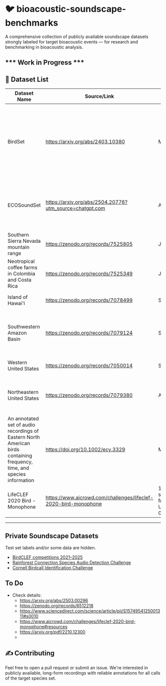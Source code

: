 # 🐦 bioacoustic-soundscape-benchmarks
A comprehensive collection of publicly available soundscape datasets strongly labeled for target bioacoustic events — for research and benchmarking in bioacoustic analysis.

*** Work in Progress ***
---

## 📂 Dataset List
| Dataset Name        | Source/Link                 | Year Published | Description                                               | Authors |
|---------------------|-----------------------------|----------------|----------------------------------------------|--------|
| BirdSet             | https://arxiv.org/abs/2403.10380 | May 2025 | 6,800 recording hours from ~10,000 classes for training and more than 400 hours across eight evaluation datasets | Lukas Rauch, et al. |
| ECOSoundSet | https://arxiv.org/abs/2504.20776?utm_source=chatgpt.com | April 2025 | Mix of strong and weakly labeled recordings for 224 insect species | David Funosas, et al. |
| Southern Sierra Nevada mountain range  | https://zenodo.org/records/7525805 | Jan. 2023 | ~16.667 hours, 21 bird species  | Mary Clapp, et al. |
| Neotropical coffee farms in Colombia and Costa Rica | https://zenodo.org/records/7525349 | Jan. 2023 | 34 hours, 89 bird species | Álvaro Vega-Hidalgo, et al. |
| Island of Hawai'i  | https://zenodo.org/records/7078499 | Sept. 2022 | 51 hours, 27 bird species | Amanda Navine, et al. |
| Southwestern Amazon Basin  | https://zenodo.org/records/7079124 | Sept. 2022 | 21 hours, 132 bird species | W. Alexander Hopping, Stefan Kahl, Holger Klinck |
| Western United States  | https://zenodo.org/records/7050014 | Sept. 2022 | 33 hours, 56 bird species | Stefan Kahl, et al. |
| Northeastern United States | https://zenodo.org/records/7079380 | Aug. 2022 | 285 hours, 81 bird species | Stefan Kahl, Russel Charif, Holger Klinck |
| An annotated set of audio recordings of Eastern North American birds containing frequency, time, and species information | https://doi.org/10.1002/ecy.3329 | March 2021 | 6.4 hours, 48 species | Lauren M. Chronister, Tessa A. Rhinehart, Aidan Place, Justin Kitzes |
| LifeCLEF 2020 Bird - Monophone | https://www.aicrowd.com/challenges/lifeclef-2020-bird-monophone | 153 soundscapes from Peru, USA, and Germany | Stefan Kahl, et al. |

---

## Private Soundscape Datasets
Test set labels and/or some data are hidden.
- [BirdCLEF competitions 2021–2025](https://www.imageclef.org/)
- [Rainforest Connection Species Audio Detection Challenge](https://www.kaggle.com/competitions/rfcx-species-audio-detection)
- [Cornell Birdcall Identification Challenge](https://www.kaggle.com/competitions/birdsong-recognition/data)


## To Do
* Check details:
  * https://arxiv.org/abs/2503.00296
  * https://zenodo.org/records/6512218
  * https://www.sciencedirect.com/science/article/pii/S1574954125001311#s0010
  * https://www.aicrowd.com/challenges/lifeclef-2020-bird-monophone#resources
  * https://arxiv.org/pdf/2210.12300
  * 

## ✍️ Contributing

Feel free to open a pull request or submit an issue. We're interested in publicly available, long-form recordings with reliable annotations for all calls of the target species set.


